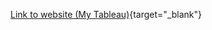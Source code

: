 [Link to website (My Tableau)](https://public.tableau.com/profile/khacquy#!/vizhome/covid19-workbook_15950697383490/inhKhcQu_week3_assignment?publish=yes){target="_blank"}
